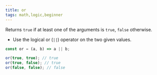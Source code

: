 ```yaml
---
title: or
tags: math,logic,beginner
---
```


Returns `true` if at least one of the arguments is `true`, `false` otherwise.

- Use the logical or (`||`) operator on the two given values.

```js
const or = (a, b) => a || b;
```

```js
or(true, true); // true
or(true, false); // true
or(false, false); // false
```
